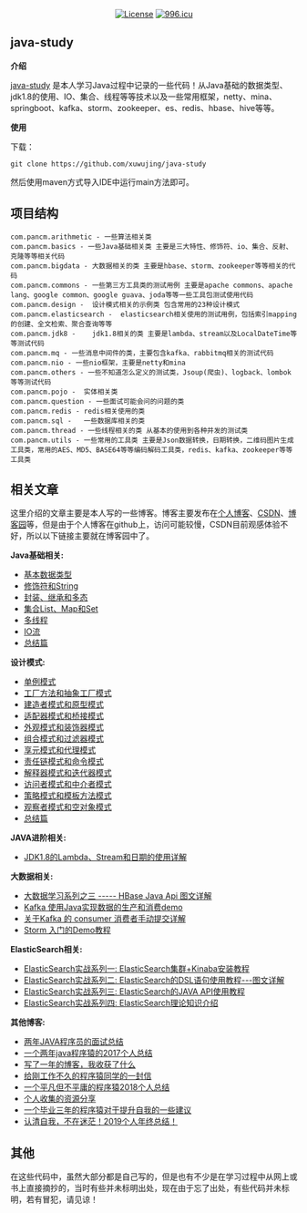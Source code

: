 <div align="center">

[![License](https://img.shields.io/badge/License-Apache%202.0-blue.svg)](http://github.com/hhyo/archery/blob/master/LICENSE)
[![996.icu](https://img.shields.io/badge/link-996.icu-red.svg)](https://996.icu)

</div>

## java-study

**介绍**

[java-study](https://github.com/xuwujing/java-study) 是本人学习Java过程中记录的一些代码！从Java基础的数据类型、jdk1.8的使用、IO、集合、线程等等技术以及一些常用框架，netty、mina、springboot、kafka、storm、zookeeper、es、redis、hbase、hive等等。

**使用**

下载：

    git clone https://github.com/xuwujing/java-study

然后使用maven方式导入IDE中运行main方法即可。

## 项目结构

    com.pancm.arithmetic - 一些算法相关类 
    com.pancm.basics - 一些Java基础相关类 主要是三大特性、修饰符、io、集合、反射、克隆等等相关代码
    com.pancm.bigdata - 大数据相关的类 主要是hbase、storm、zookeeper等等相关的代码
    com.pancm.commons - 一些第三方工具类的测试用例 主要是apache commons、apache lang、google common、google guava、joda等等一些工具包测试使用代码
    com.pancm.design -  设计模式相关的示例类 包含常用的23种设计模式
    com.pancm.elasticsearch -  elasticsearch相关使用的测试用例，包括索引mapping的创建、全文检索、聚合查询等等
    com.pancm.jdk8 -    jdk1.8相关的类 主要是lambda、stream以及LocalDateTime等等测试代码
    com.pancm.mq - 一些消息中间件的类，主要包含kafka、rabbitmq相关的测试代码
    com.pancm.nio - 一些nio框架，主要是netty和mina
    com.pancm.others - 一些不知道怎么定义的测试类，Jsoup(爬虫)、logback、lombok等等测试代码
    com.pancm.pojo -  实体相关类
    com.pancm.question - 一些面试可能会问的问题的类
    com.pancm.redis - redis相关使用的类
    com.pancm.sql -   一些数据库相关的类
    com.pancm.thread - 一些线程相关的类 从基本的使用到各种并发的测试类
    com.pancm.utils - 一些常用的工具类 主要是Json数据转换，日期转换，二维码图片生成工具类，常用的AES、MD5、BASE64等等编码解码工具类，redis、kafka、zookeeper等等工具类

## 相关文章

这里介绍的文章主要是本人写的一些博客。博客主要发布在[个人博客](http://www.panchengming.com)、[CSDN](https://blog.csdn.net/qazwsxpcm)、[博客园](https://www.cnblogs.com/xuwujing/)等，但是由于个人博客在github上，访问可能较慢，CSDN目前观感体验不好，所以以下链接主要就在博客园中了。

**Java基础相关:**

- [基本数据类型](https://www.cnblogs.com/xuwujing/p/8597557.html)
- [修饰符和String](https://www.cnblogs.com/xuwujing/p/8638329.html)
- [封装、继承和多态](https://www.cnblogs.com/xuwujing/p/8681123.html)
- [集合List、Map和Set](https://www.cnblogs.com/xuwujing/p/8886821.html)
- [多线程](https://www.cnblogs.com/xuwujing/p/9102870.html)
- [IO流](https://www.cnblogs.com/xuwujing/p/9191546.html)
- [总结篇](https://www.cnblogs.com/xuwujing/p/9236376.html)

**设计模式:**

- [单例模式](https://www.cnblogs.com/xuwujing/p/9277266.html)
- [工厂方法和抽象工厂模式](https://www.cnblogs.com/xuwujing/p/9363142.html)
- [建造者模式和原型模式](https://www.cnblogs.com/xuwujing/p/9496346.html)
- [适配器模式和桥接模式](https://www.cnblogs.com/xuwujing/p/9520851.html)
- [外观模式和装饰器模式](https://www.cnblogs.com/xuwujing/p/9545272.html)
- [组合模式和过滤器模式](https://www.cnblogs.com/xuwujing/p/9630850.html)
- [享元模式和代理模式](https://www.cnblogs.com/xuwujing/p/9704228.html)
- [责任链模式和命令模式](https://www.cnblogs.com/xuwujing/p/9794886.html)
- [解释器模式和迭代器模式](https://www.cnblogs.com/xuwujing/p/9873514.html)
- [访问者模式和中介者模式](https://www.cnblogs.com/xuwujing/p/9911997.html)
- [策略模式和模板方法模式](https://www.cnblogs.com/xuwujing/p/9954263.html)
- [观察者模式和空对象模式](https://www.cnblogs.com/xuwujing/p/10036204.html)
- [总结篇](https://www.cnblogs.com/xuwujing/p/10134494.html)

**JAVA进阶相关:**

- [JDK1.8的Lambda、Stream和日期的使用详解](https://www.cnblogs.com/xuwujing/p/10145691.html)


**大数据相关:**
- [大数据学习系列之三 ----- HBase Java Api 图文详解](https://www.cnblogs.com/xuwujing/p/8039175.html)
- [Kafka 使用Java实现数据的生产和消费demo](https://www.cnblogs.com/xuwujing/p/8371127.html)
- [关于Kafka 的 consumer 消费者手动提交详解](https://www.cnblogs.com/xuwujing/p/8432984.html)
- [Storm 入门的Demo教程](https://www.cnblogs.com/xuwujing/p/8584684.html)


**ElasticSearch相关:**
- [ElasticSearch实战系列一: ElasticSearch集群+Kinaba安装教程](https://www.cnblogs.com/xuwujing/p/11385255.html)
- [ElasticSearch实战系列二: ElasticSearch的DSL语句使用教程---图文详解](https://www.cnblogs.com/xuwujing/p/11567053.html)
- [ElasticSearch实战系列三: ElasticSearch的JAVA API使用教程](https://www.cnblogs.com/xuwujing/p/11645630.html)
- [ElasticSearch实战系列四: ElasticSearch理论知识介绍](https://www.cnblogs.com/xuwujing/p/12093933.html)



**其他博客:**

- [两年JAVA程序员的面试总结](https://www.cnblogs.com/xuwujing/p/7613084.html)
- [一个两年java程序猿的2017个人总结](https://www.cnblogs.com/xuwujing/p/8158716.html)
- [写了一年的博客，我收获了什么](https://www.cnblogs.com/xuwujing/p/8747769.html)
- [给刚工作不久的程序猿同学的一封信](https://www.cnblogs.com/xuwujing/p/9665966.html)
- [一个平凡但不平庸的程序猿2018个人总结](https://www.cnblogs.com/xuwujing/p/9665966.html)
- [个人收集的资源分享](https://www.cnblogs.com/xuwujing/p/10393111.html)
- [一个毕业三年的程序猿对于提升自我的一些建议](https://www.cnblogs.com/xuwujing/p/11735726.html)
- [认清自我，不在迷茫！2019个人年终总结！](https://www.cnblogs.com/xuwujing/p/12174112.html)

## 其他

在这些代码中，虽然大部分都是自己写的，但是也有不少是在学习过程中从网上或书上直接摘抄的，当时有些并未标明出处，现在由于忘了出处，有些代码并未标明，若有冒犯，请见谅！
